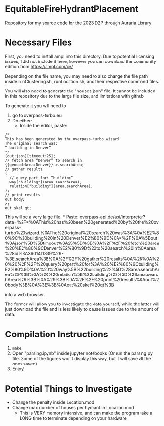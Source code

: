 # EquitableFireHydrantPlacement
Repository for my source code for the 2023 D2P through Auraria Library

# Necessary Files
First, you need to install ampl into this directory. Due to potential licensing issues, I did not include it here,
however you can download the community edition from https://ampl.com/ce/

Depending on the file name, you may need to also change the file path inside runClustering.sh, runLocation.sh, and their respective command files.

You will also need to generate the "houses.json" file. It cannot be included in this repository due to the large file size, and limitations with github

To generate it you will need to 
1. go to overpass-turbo.eu
2. Do either: 
    * Inside the editor, paste:
```
/*
This has been generated by the overpass-turbo wizard.
The original search was:
“ building in Denver”
*/
[out:json][timeout:25];
// fetch area “Denver” to search in
{{geocodeArea:Denver}}->.searchArea;
// gather results
(
  // query part for: “building”
  way["building"](area.searchArea);
  relation["building"](area.searchArea);
);
// print results
out body;
>;
out skel qt;
```
This will be a very large file.
    * Paste: overpass-api.de/api/interpreter?data=%2F*%0AThis%20has%20been%20generated%20by%20the%20overpass-turbo%20wizard.%0AThe%20original%20search%20was%3A%0A%E2%80%9C%20building%20in%20Denver%E2%80%9D%0A*%2F%0A%5Bout%3Ajson%5D%5Btimeout%3A25%5D%3B%0A%2F%2F%20fetch%20area%20%E2%80%9CDenver%E2%80%9D%20to%20search%20in%0Aarea%28id%3A3601411339%29-%3E.searchArea%3B%0A%2F%2F%20gather%20results%0A%28%0A%20%20%2F%2F%20query%20part%20for%3A%20%E2%80%9Cbuilding%E2%80%9D%0A%20%20way%5B%22building%22%5D%28area.searchArea%29%3B%0A%20%20relation%5B%22building%22%5D%28area.searchArea%29%3B%0A%29%3B%0A%2F%2F%20print%20results%0Aout%20body%3B%0A%3E%3B%0Aout%20skel%20qt%3B

into a web browser.

The former will allow you to investigate the data yourself, while the latter will just download the file and is 
less likely to cause issues due to the amount of data.
# Compilation Instructions
1. ```make```
2. Open "parsing.ipynb" inside jupyter notebooks (Or run the parsing.py file. Some of the figures won't display this way, but it will save all the ones saved)
3. Enjoy!

# Potential Things to Investigate
* Change the penalty inside Location.mod
* Change max number of houses per hydrant in Location.mod
    * This is VERY memory intensive, and can make the program take a LONG time to terminate depending on your hardware

